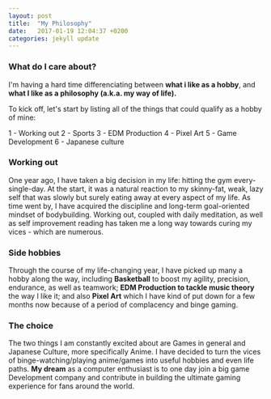 ```yaml
---
layout: post
title:  "My Philosophy"
date:   2017-01-19 12:04:37 +0200
categories: jekyll update
---
```


### What do I care about?

I'm having a hard time differenciating between **what i like as a hobby**, and **what I like as a philosophy (a.k.a. my way of life).**

To kick off, let's start by listing all of the things that could qualify as a hobby of mine:

1 - Working out
2 - Sports
3 - EDM Production
4 - Pixel Art
5 - Game Development
6 - Japanese culture

### Working out

One year ago, I have taken a big decision in my life: hitting the gym every-single-day. At the start, it was a natural reaction to my skinny-fat, weak, lazy self that was slowly but surely eating away at every aspect of my life. As time went by, I have acquired the discipline and long-term goal-oriented mindset of bodybuilding. 
Working out, coupled with daily meditation, as well as self improvement reading has taken me a long way towards curing my vices - which are numerous. 

### Side hobbies

Through the course of my life-changing year, I have picked up many a hobby along the way, including **Basketball** to boost my agility, precision, endurance, as well as teamwork; **EDM Production to tackle music theory** the way I like it; and also **Pixel Art** which I have kind of put down for a few months now because of a period of complacency and binge gaming. 

### The choice

The two things I am constantly excited about are Games in general and Japanese Culture, more specifically Anime. I have decided to turn the vices of binge-watching/playing anime/games into useful hobbies and even life paths. **My dream** as a computer enthusiast is to one day join a big game Development company and contribute in building the ultimate gaming experience for fans around the world.